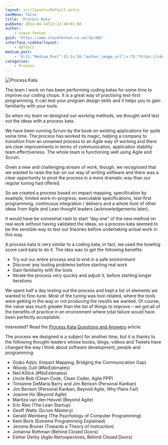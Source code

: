 ```yaml
---
layout: src/layouts/Default.astro
navMenu: false
title: 'Process Kata'
pubDate: 2014-04-14T22:22:48+01:00
author:
    - steve-fenton
guid: 'https://www.stevefenton.co.uk/?p=366'
interface_sidebarlayout:
    - default
medium_post:
    - 'O:11:"Medium_Post":11:{s:16:"author_image_url";s:75:"https://cdn-images-1.medium.com/fit/c/400/400/1*eXkhfEuF41g5W_xnc_ydLA.jpeg";s:10:"author_url";s:38:"https://medium.com/@steve.fenton.co.uk";s:11:"byline_name";N;s:12:"byline_email";N;s:10:"cross_link";s:3:"yes";s:2:"id";s:12:"55b571f925a1";s:21:"follower_notification";s:3:"yes";s:7:"license";s:19:"all-rights-reserved";s:14:"publication_id";s:2:"-1";s:6:"status";s:5:"draft";s:3:"url";s:51:"https://medium.com/@steve.fenton.co.uk/55b571f925a1";}'
categories:
    - Process
---
```


![Process Kata](/img/2015/07/process-kata.jpg)

The team I work on has been performing coding katas for some time to improve our coding chops. It is a great way of practising test-first programming, it can test your program design skills and it helps you to gain familiarity with your tools.

So when my team re-designed our working methods, we thought we’d test out the ideas with a process kata.

We have been running Scrum by the book on existing applications for quite some time. The process has worked its magic, helping a company to transition from an unnamed process to an Agile way of working and there are clear improvements in terms of communication, application stability team effectiveness. The whole team is functioning well using Agile and Scrum.

Given a new and challenging stream of work, though, we recognised that we wanted to raise the bar on our way of writing software and there was a clear opportunity to pivot the process in a more dramatic way than our regular tuning had offered.

So we created a process based on impact mapping, specification by example, limited work-in-progress, executable specifications, test-first programming, continuous integration / delivery and a whole host of other ideas from Agile and Lean thought leaders (acknowledgements later).

It would have be somewhat rash to start “day one” of the new method on real work without having validated the ideas, so a process kata seemed to be the sensible way to test our theories before undertaking actual work in this way.

A process kata is very similar to a coding kata; in fact, we used the bowling score card kata to do it. The idea was to get the following benefits:

- Try out our entire process end to end in a safe environment
- Discover any tooling problems before starting real work
- Gain familiarity with the tools
- Iterate the process very quickly and adjust it, before starting longer iterations

We spent half a day testing out the process and kept a list of elements we wanted to fine-tune. Most of the tuning was tool-related, where the tools were getting in the way or not producing the results we wanted. Of course, the value was much greater than the list of things to improve – we got all of the benefits of practice in an environment where total failure would have been perfectly acceptable.

Interested? Read the [Process Kata Questions and Answers](/2014/05/process-kata-questions-and-answers/) article.

The process we designed is a subject for another time, but it is thanks to the following thought-leaders whose books, blogs, videos and Tweets have changed the way I think about software development, people and programming:

- Gojko Adzic (Impact Mapping, Bridging the Communication Gap)
- Woody Zuill (#NoEstimates)
- Neil Killick (#NoEstimates)
- Uncle Bob (Clean Code, Clean Coder, Agile PPP)
- Tonianne DeMaria Barry and Jim Benson (Personal Kanban)
- Jim Benson (Personal Kanban, Beyond Agile, Why Plans Fail)
- Joanne Ho (Beyond Agile)
- Maritza van den Heuvel (Beyond Agile)
- Eric Ries (The Lean Startup)
- Geoff Watts (Scrum Mastery)
- Gerald Weinberg (The Psychology of Computer Programming)
- Kent Beck (Extreme Programming Explained)
- Jerome Bruner (Towards a Theory of Instruction)
- Johanna Rothman (Behind Closed Doors)
- Esther Derby (Agile Retrospectives, Behind Closed Doors)